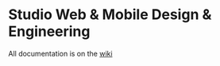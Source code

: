 # Studio Web & Mobile Design & Engineering
All documentation is on the [wiki](https://github.com/digitalideation/studio_web1_2024/wiki)


